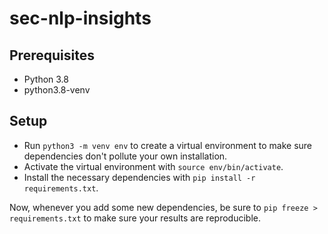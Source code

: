 # sec-nlp-insights

## Prerequisites

- Python 3.8
- python3.8-venv

## Setup

- Run `python3 -m venv env` to create a virtual environment to make sure dependencies don't
pollute your own installation.
- Activate the virtual environment with `source env/bin/activate`.
- Install the necessary dependencies with `pip install -r requirements.txt`.

Now, whenever you add some new dependencies, be sure to `pip freeze > requirements.txt` to make sure
your results are reproducible.